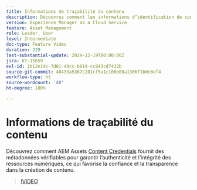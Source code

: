 ```yaml
---
title: Informations de traçabilité du contenu
description: Découvrez comment les informations d’identification de contenu AEM Assets fournissent des métadonnées vérifiables pour garantir l’authenticité et l’intégrité des ressources numériques.
version: Experience Manager as a Cloud Service
feature: Asset Management
role: Leader, User
level: Intermediate
doc-type: Feature Video
duration: 229
last-substantial-update: 2024-12-19T00:00:00Z
jira: KT-15659
exl-id: 1b12e19c-7d01-49cc-b81d-cc843cd7432b
source-git-commit: 48433a5367c281cf5a1c106b08a1306f1b0e8ef4
workflow-type: ht
source-wordcount: '48'
ht-degree: 100%

---
```



# Informations de traçabilité du contenu

Découvrez comment AEM Assets [Content Credentials](https://experienceleague.adobe.com/fr/docs/experience-manager-cloud-service/content/assets/assets-view/content-credentials) fournit des métadonnées vérifiables pour garantir l’authenticité et l’intégrité des ressources numériques, ce qui favorise la confiance et la transparence dans la création de contenu.

>[!VIDEO](https://video.tv.adobe.com/v/3441700/?learn=on&enablevpops)
